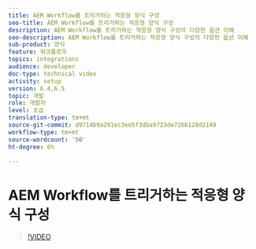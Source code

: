 ```yaml
---
title: AEM Workflow를 트리거하는 적응형 양식 구성
seo-title: AEM Workflow를 트리거하는 적응형 양식 구성
description: AEM Workflow를 트리거하는 적응형 양식 구성의 다양한 옵션 이해
seo-description: AEM Workflow를 트리거하는 적응형 양식 구성의 다양한 옵션 이해
sub-product: 양식
feature: 워크플로우
topics: integrations
audience: developer
doc-type: technical video
activity: setup
version: 6.4,6.5
topic: 개발
role: 개발자
level: 초급
translation-type: tm+mt
source-git-commit: d9714b9a291ec3ee5f3dba9723de72bb120d2149
workflow-type: tm+mt
source-wordcount: '50'
ht-degree: 6%

---
```



# AEM Workflow를 트리거하는 적응형 양식 구성


>[!VIDEO](https://video.tv.adobe.com/v/28316?quality=9&learn=on)

